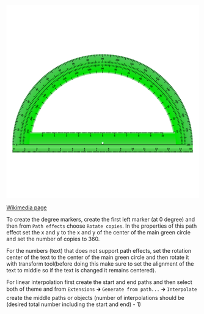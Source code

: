 ![The vector graphic](3-optimized.svg)

[Wikimedia page](https://commons.wikimedia.org/wiki/File:Goniometer-fa.svg)

To create the degree markers, create the first left marker (at 0 degree)
and then from `Path effects` choose `Rotate copies`. In the properties of
this path effect set the x and y to the x and y of the center of the main
green circle and set the number of copies to 360. 

For the numbers (text) that does not support path effects, set the rotation
center of the text to the center of the main green circle and then rotate it
with transform tool(before doing this make sure to set the alignment of the
text to middle so if the text is changed it remains centered).

For linear interpolation first create the start and end paths and then select
both of theme and from `Extensions` 🡲 `Generate from path...` 🡲 `Interpolate`
create the middle paths or objects (number of interpolations should be 
(desired total number including the start and end) - 1) 
